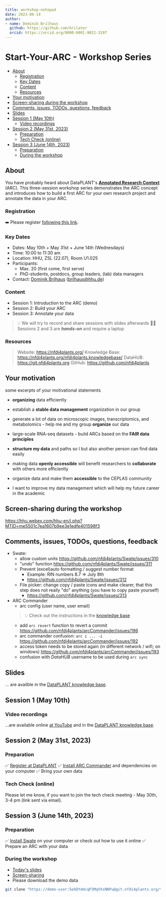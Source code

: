```yaml
---
title: workshop-notepad
date: 2023-06-14
author:
- name: Dominik Brilhaus
  github: https://github.com/brilator
  orcid: https://orcid.org/0000-0001-9021-3197
---
```


# Start-Your-ARC - Workshop Series

- [About](#about)
  - [Registration](#registration)
  - [Key Dates](#key-dates)
  - [Content](#content)
  - [Resources](#resources)
- [Your motivation](#your-motivation)
- [Screen-sharing during the workshop](#screen-sharing-during-the-workshop)
- [Comments, issues, TODOs, questions, feedback](#comments-issues-todos-questions-feedback)
- [Slides](#slides)
- [Session 1 (May 10th)](#session-1-may-10th)
  - [Video recordings](#video-recordings)
- [Session 2 (May 31st, 2023)](#session-2-may-31st-2023)
  - [Preparation](#preparation)
  - [Tech Check (online)](#tech-check-online)
- [Session 3 (June 14th, 2023)](#session-3-june-14th-2023)
  - [Preparation](#preparation-1)
  - [During the workshop](#during-the-workshop)

## About

You have probably heard about DataPLANT's **[Annotated Research Context](https://nfdi4plants.org/content/learn-more/annotated-research-context.html)** (ARC). This three-session workshop series demonstrates the ARC concept and introduces how to build a first ARC for your own research project and annotate the data in your ARC.

### Registration 

➡️ Please register [following this link](https://hhu2020.fra1.qualtrics.com/jfe/form/SV_9ozJXlz7xo0iSlE).

### Key Dates

- Dates: May 10th + May 31st + June 14th (Wednesdays)
- Time: 10:00 to 11:30 am
- Location: HHU, ZSL (22.07), Room U1.025
- Participants:
  - Max. 20 (first come, first serve)
  - PhD-students, postdocs, group leaders, (lab) data managers
- Contact: [Dominik Brilhaus](https://www.ceplas.eu/en/research/data-science-and-data-management/) (brilhaus@hhu.de)

### Content

- Session 1: Introduction to the ARC (demo)
- Session 2: Build your ARC
- Session 3: Annotate your data


> 
> 💡 We will try to record and share sessions with slides afterwards
> 👩‍💻 Sessions 2 and 3 are ***hands-on*** and require a laptop

### Resources


<!-- <img align="left" height=35px src='https://raw.githubusercontent.com/nfdi4plants/Branding/7e7d442aafeaa767b9c14a63a16e459dadcbdaaf/logos/DataPLANT/dataplant-logo-minimal-rounded-bg-darkblue.svg'/> DataPLANT (nfdi4plants) -->

> Website: https://nfdi4plants.org/
> Knowledge Base: https://nfdi4plants.org/nfdi4plants.knowledgebase/ 
> DataHUB: https://git.nfdi4plants.org
> GitHub: https://github.com/nfdi4plants

## Your motivation

some excerpts of your motivational statements

- **organizing** data efficiently
- establish a **stable data management** organization in our group
- generate a lot of data on microscopic images, transcriptomics, and metabolomics - help me and my group **organize** our data
- large-scale RNA-seq datasets - build ARCs based on the **FAIR data principles**
- **structure my data** and paths so I but also another person can find data easily

- making data **openly accessible** will benefit researchers to **collaborate** with others more efficiently
- organize data and make them **accessible** to the CEPLAS community
- I want to improve my data management which will help my future career in the academic


## Screen-sharing during the workshop

https://hhu.webex.com/hhu-en/j.php?MTID=me5501c7ea1607b9ee3e1edfe401598f3


## Comments, issues, TODOs, questions, feedback


- Swate: 
  - allow custom units https://github.com/nfdi4plants/Swate/issues/310
  - "undo" function https://github.com/nfdi4plants/Swate/issues/311
  - Prevent (excel)auto formatting / suggest number format
      - Example: RIN numbers 8.7 => July 8th
      - https://github.com/nfdi4plants/Swate/issues/312
  - File picker: change copy / paste icons and make clearer, that this step does not really "do" anything (you have to copy paste yourself)
    - https://github.com/nfdi4plants/Swate/issues/313
- ARC Commander
    - arc config (user name, user email)
    > :bulb: Check out the instructions in the [knowledge base](https://nfdi4plants.org/nfdi4plants.knowledgebase/docs/implementation/ArcCommanderManual/arc_config.html)
    - add `arc revert` function to revert a commit https://github.com/nfdi4plants/arcCommander/issues/196
    - arc commander confusion: `arc i ... -i` https://github.com/nfdi4plants/arcCommander/issues/192
    - access token needs to be stored again (in different network / wifi; on windows) https://github.com/nfdi4plants/arcCommander/issues/193
    - confusion with *DataHUB* username to be used during `arc sync`


## Slides

... are availble in the [DataPLANT knowledge base](https://nfdi4plants.org/nfdi4plants.knowledgebase/docs/teaching-materials/disseminations/2023-05-09_CEPLAS-StartYourARC-Series/index.html). 


## Session 1 (May 10th)

### Video recordings

...are available online [at YouTube](https://www.youtube.com/playlist?list=PLi6d1LSow4XDfdAQrJ9iDf81rWIWs-8UK) and in the [DataPLANT knowledge base](https://nfdi4plants.org/nfdi4plants.knowledgebase/docs/teaching-materials/videos/StartYourARC.html). 


## Session 2 (May 31st, 2023)

### Preparation 

:white_check_mark: [Register at DataPLANT](https://register.nfdi4plants.org) 
:white_check_mark: [Install ARC Commander](https://nfdi4plants.org/nfdi4plants.knowledgebase/docs/implementation/ArcCommanderManual/index.html) and dependencies on your computer
:white_check_mark: Bring your own data

### Tech Check (online)

Please let me know, if you want to join the tech check meeting - May 30th, 3-4 pm (link sent via email).


## Session 3 (June 14th, 2023)

### Preparation 

:white_check_mark: [Install Swate](https://nfdi4plants.org/nfdi4plants.knowledgebase/docs/implementation/SwateManual/Docs01-Installing-Swate.html) on your computer or check out how to use it online
:white_check_mark: Prepare an ARC with your data


### During the workshop

- [Today's slides](https://nfdi4plants.org/nfdi4plants.knowledgebase/docs/teaching-materials/disseminations/2023-05-09_CEPLAS-StartYourARC-Series/2023-06-14_CEPLAS-Session03/2023-06-14_CEPLAS-Session03.html#30)
- [Screen-sharing](https://hhu.webex.com/hhu-en/j.php?MTID=me5501c7ea1607b9ee3e1edfe401598f3)
- Please download the demo data

```bash
git clone "https://demo-user:5ehDYeHcqP2MqVXsNNPu@git.nfdi4plants.org/teaching/demo-arc_level1.git"
```












